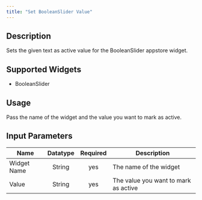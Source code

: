 ```yaml
---
title: "Set BooleanSlider Value"
---
```

## Description
Sets the given text as active value for the BooleanSlider appstore widget.

## Supported Widgets
+ BooleanSlider

## Usage
Pass the name of the widget and the value you want to mark as active.

## Input Parameters

Name | Datatype | Required | Description
---- |:--------:| :-------:|---------------
Widget Name | String | yes | The name of the widget
Value | String | yes | The value you want to mark as active
